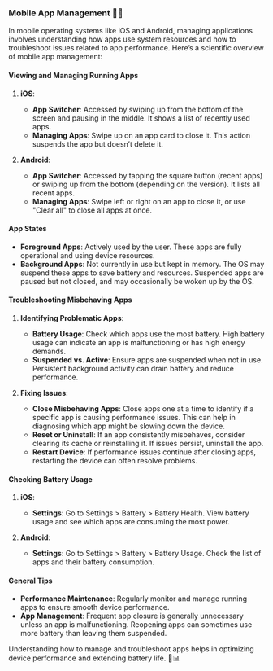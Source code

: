 ### Mobile App Management 📱🔧

In mobile operating systems like iOS and Android, managing applications involves understanding how apps use system resources and how to troubleshoot issues related to app performance. Here’s a scientific overview of mobile app management:

#### **Viewing and Managing Running Apps**

1. **iOS**:
   - **App Switcher**: Accessed by swiping up from the bottom of the screen and pausing in the middle. It shows a list of recently used apps.
   - **Managing Apps**: Swipe up on an app card to close it. This action suspends the app but doesn’t delete it.

2. **Android**:
   - **App Switcher**: Accessed by tapping the square button (recent apps) or swiping up from the bottom (depending on the version). It lists all recent apps.
   - **Managing Apps**: Swipe left or right on an app to close it, or use "Clear all" to close all apps at once.

#### **App States**

- **Foreground Apps**: Actively used by the user. These apps are fully operational and using device resources.
- **Background Apps**: Not currently in use but kept in memory. The OS may suspend these apps to save battery and resources. Suspended apps are paused but not closed, and may occasionally be woken up by the OS.

#### **Troubleshooting Misbehaving Apps**

1. **Identifying Problematic Apps**:
   - **Battery Usage**: Check which apps use the most battery. High battery usage can indicate an app is malfunctioning or has high energy demands.
   - **Suspended vs. Active**: Ensure apps are suspended when not in use. Persistent background activity can drain battery and reduce performance.

2. **Fixing Issues**:
   - **Close Misbehaving Apps**: Close apps one at a time to identify if a specific app is causing performance issues. This can help in diagnosing which app might be slowing down the device.
   - **Reset or Uninstall**: If an app consistently misbehaves, consider clearing its cache or reinstalling it. If issues persist, uninstall the app.
   - **Restart Device**: If performance issues continue after closing apps, restarting the device can often resolve problems.

#### **Checking Battery Usage**

1. **iOS**:
   - **Settings**: Go to Settings > Battery > Battery Health. View battery usage and see which apps are consuming the most power.

2. **Android**:
   - **Settings**: Go to Settings > Battery > Battery Usage. Check the list of apps and their battery consumption.

#### **General Tips**

- **Performance Maintenance**: Regularly monitor and manage running apps to ensure smooth device performance.
- **App Management**: Frequent app closure is generally unnecessary unless an app is malfunctioning. Reopening apps can sometimes use more battery than leaving them suspended.

Understanding how to manage and troubleshoot apps helps in optimizing device performance and extending battery life. 🔋📊